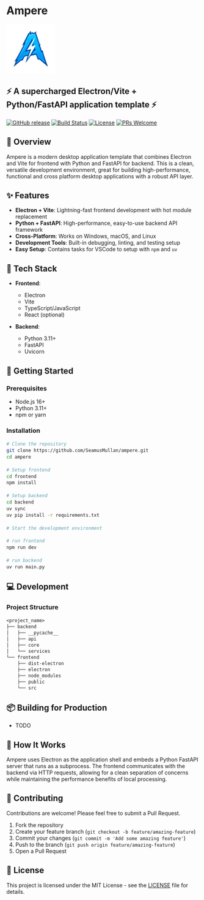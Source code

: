 # Ampere

![Ampere Logo](assets/logo_128x128.png)

## ⚡ A supercharged Electron/Vite + Python/FastAPI application template ⚡

[![GitHub release](https://img.shields.io/github/v/release/SeamusMullan/ampere?include_prereleases&style=flat-square)](https://github.com/SeamusMullan/ampere/releases)
[![Build Status](https://img.shields.io/github/actions/workflow/status/SeamusMullan/ampere/main.yml?branch=main&style=flat-square)](https://github.com/SeamusMullan/ampere/actions)
[![License](https://img.shields.io/github/license/SeamusMullan/ampere?style=flat-square)](LICENSE)
[![PRs Welcome](https://img.shields.io/badge/PRs-welcome-brightgreen.svg?style=flat-square)](CONTRIBUTING.md)

</div>

## 🚀 Overview

Ampere is a modern desktop application template that combines Electron and Vite for frontend with Python and FastAPI for backend. This is a clean, versatile development environment, great for building high-performance, functional and cross platform desktop applications with a robust API layer.

## ✨ Features

- **Electron + Vite**: Lightning-fast frontend development with hot module replacement
- **Python + FastAPI**: High-performance, easy-to-use backend API framework
- **Cross-Platform**: Works on Windows, macOS, and Linux
- **Development Tools**: Built-in debugging, linting, and testing setup
- **Easy Setup**: Contains tasks for VSCode to setup with `npm` and `uv`

## 🔧 Tech Stack

- **Frontend**:
  - Electron
  - Vite
  - TypeScript/JavaScript
  - React (optional)

- **Backend**:
  - Python 3.11+
  - FastAPI
  - Uvicorn

## 🏁 Getting Started

### Prerequisites

- Node.js 16+
- Python 3.11+
- npm or yarn

### Installation

```bash
# Clone the repository
git clone https://github.com/SeamusMullan/ampere.git
cd ampere

# Setup frontend
cd frontend
npm install

# Setup backend
cd backend
uv sync
uv pip install -r requirements.txt

# Start the development environment

# run frontend
npm run dev

# run backend
uv run main.py

```

## 💻 Development

### Project Structure

```text
<project_name>
├── backend
│   ├── __pycache__
│   ├── api
│   ├── core
│   └── services
└── frontend
    ├── dist-electron
    ├── electron
    ├── node_modules
    ├── public
    └── src
```

## 📦 Building for Production

- TODO

## 🔄 How It Works

Ampere uses Electron as the application shell and embeds a Python FastAPI server that runs as a subprocess. The frontend communicates with the backend via HTTP requests, allowing for a clean separation of concerns while maintaining the performance benefits of local processing.

## 🤝 Contributing

Contributions are welcome! Please feel free to submit a Pull Request.

1. Fork the repository
2. Create your feature branch (`git checkout -b feature/amazing-feature`)
3. Commit your changes (`git commit -m 'Add some amazing feature'`)
4. Push to the branch (`git push origin feature/amazing-feature`)
5. Open a Pull Request

## 📄 License

This project is licensed under the MIT License - see the [LICENSE](LICENSE) file for details.
